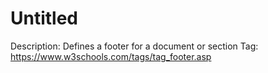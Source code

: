 # Untitled

Description: Defines a footer for a document or section
Tag: https://www.w3schools.com/tags/tag_footer.asp